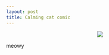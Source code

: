 ```yaml
---
layout: post
title: Calming cat comic
---
```

<p align="center">
 <img src ="https://pbs.twimg.com/media/EcUhRDFXsAMWHTe?format=jpg&name=4096x4096">
</p>



meowy
